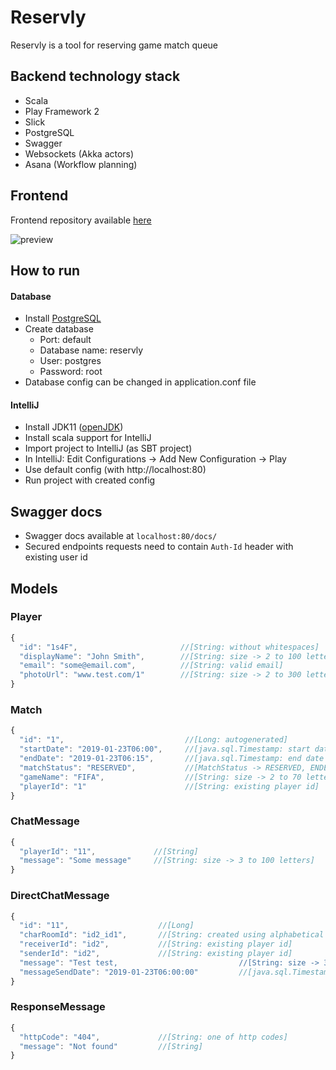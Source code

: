 # Reservly
Reservly is a tool for reserving game match queue

## Backend technology stack
* Scala
* Play Framework 2
* Slick
* PostgreSQL
* Swagger
* Websockets (Akka actors)
* Asana (Workflow planning)

## Frontend
Frontend repository available [here](https://github.com/mtrybus2208/game-reservation-app) 

![preview](https://user-images.githubusercontent.com/31374669/56235258-5c7c1d00-6087-11e9-87c4-cb3659d61fdb.png)

## How to run
#### Database
* Install [PostgreSQL](https://www.postgresql.org/download/)
* Create database 
  - Port: default
  - Database name: reservly
  - User: postgres
  - Password: root
* Database config can be changed in application.conf file
  
#### IntelliJ
* Install JDK11 ([openJDK](https://adoptopenjdk.net))
* Install scala support for IntelliJ
* Import project to IntelliJ (as SBT project)
* In IntelliJ: Edit Configurations -> Add New Configuration -> Play
* Use default config (with http://localhost:80)
* Run project with created config

## Swagger docs
* Swagger docs available at `localhost:80/docs/`
* Secured endpoints requests need to contain `Auth-Id` header with existing user id

## Models

### Player
```javascript
{ 
  "id": "1s4F",                       //[String: without whitespaces]
  "displayName": "John Smith",        //[String: size -> 2 to 100 letters]
  "email": "some@email.com",          //[String: valid email]
  "photoUrl": "www.test.com/1"        //[String: size -> 2 to 300 letters]
}
```

### Match
```javascript
{ 
  "id": "1",                           //[Long: autogenerated]
  "startDate": "2019-01-23T06:00",     //[java.sql.Timestamp: start date must be before end date]
  "endDate": "2019-01-23T06:15",       //[java.sql.Timestamp: end date must be after start date]
  "matchStatus": "RESERVED",           //[MatchStatus -> RESERVED, ENDED]
  "gameName": "FIFA",                  //[String: size -> 2 to 70 letters]
  "playerId": "1"                      //[String: existing player id]
}
```

### ChatMessage
```javascript
{ 
  "playerId": "11",             //[String]
  "message": "Some message"     //[String: size -> 3 to 100 letters]
}
```

### DirectChatMessage
```javascript
{ 
  "id": "11",                    //[Long]
  "charRoomId": "id2_id1",       //[String: created using alphabetical ordered identifiers players in the conversation, spearated by _]
  "receiverId": "id2",           //[String: existing player id]
  "senderId": "id2",             //[String: existing player id]
  "message": "Test test,                           //[String: size -> 3 to 300 letters]
  "messageSendDate": "2019-01-23T06:00:00"         //[java.sql.Timestamp]
}
```

### ResponseMessage
```javascript
{ 
  "httpCode": "404",             //[String: one of http codes]
  "message": "Not found"         //[String]
}

